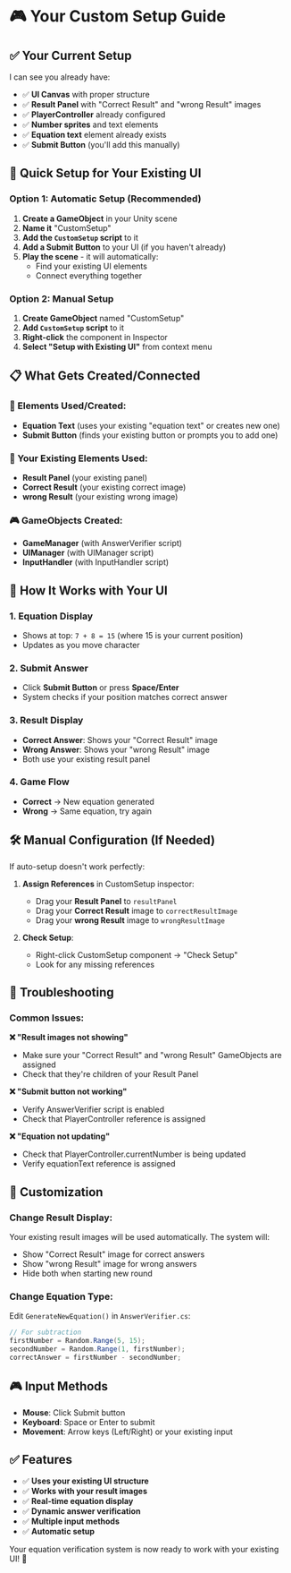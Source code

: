 # 🎮 Your Custom Setup Guide

## ✅ **Your Current Setup**
I can see you already have:
- ✅ **UI Canvas** with proper structure
- ✅ **Result Panel** with "Correct Result" and "wrong Result" images
- ✅ **PlayerController** already configured
- ✅ **Number sprites** and text elements
- ✅ **Equation text** element already exists
- ✅ **Submit Button** (you'll add this manually)

## 🚀 **Quick Setup for Your Existing UI**

### **Option 1: Automatic Setup (Recommended)**
1. **Create a GameObject** in your Unity scene
2. **Name it** "CustomSetup"
3. **Add the `CustomSetup` script** to it
4. **Add a Submit Button** to your UI (if you haven't already)
5. **Play the scene** - it will automatically:
   - Find your existing UI elements
   - Connect everything together

### **Option 2: Manual Setup**
1. **Create GameObject** named "CustomSetup"
2. **Add `CustomSetup` script** to it
3. **Right-click** the component in Inspector
4. **Select "Setup with Existing UI"** from context menu

## 📋 **What Gets Created/Connected**

### **🎯 Elements Used/Created:**
- **Equation Text** (uses your existing "equation text" or creates new one)
- **Submit Button** (finds your existing button or prompts you to add one)

### **🔗 Your Existing Elements Used:**
- **Result Panel** (your existing panel)
- **Correct Result** (your existing correct image)
- **wrong Result** (your existing wrong image)

### **🎮 GameObjects Created:**
- **GameManager** (with AnswerVerifier script)
- **UIManager** (with UIManager script)
- **InputHandler** (with InputHandler script)

## 🎯 **How It Works with Your UI**

### **1. Equation Display**
- Shows at top: `7 + 8 = 15` (where 15 is your current position)
- Updates as you move character

### **2. Submit Answer**
- Click **Submit Button** or press **Space/Enter**
- System checks if your position matches correct answer

### **3. Result Display**
- **Correct Answer**: Shows your "Correct Result" image
- **Wrong Answer**: Shows your "wrong Result" image
- Both use your existing result panel

### **4. Game Flow**
- **Correct** → New equation generated
- **Wrong** → Same equation, try again

## 🛠 **Manual Configuration (If Needed)**

If auto-setup doesn't work perfectly:

1. **Assign References** in CustomSetup inspector:
   - Drag your **Result Panel** to `resultPanel`
   - Drag your **Correct Result** image to `correctResultImage`
   - Drag your **wrong Result** image to `wrongResultImage`

2. **Check Setup**:
   - Right-click CustomSetup component → "Check Setup"
   - Look for any missing references

## 🔧 **Troubleshooting**

### **Common Issues:**

**❌ "Result images not showing"**
- Make sure your "Correct Result" and "wrong Result" GameObjects are assigned
- Check that they're children of your Result Panel

**❌ "Submit button not working"**
- Verify AnswerVerifier script is enabled
- Check that PlayerController reference is assigned

**❌ "Equation not updating"**
- Check that PlayerController.currentNumber is being updated
- Verify equationText reference is assigned

## 🎨 **Customization**

### **Change Result Display:**
Your existing result images will be used automatically. The system will:
- Show "Correct Result" image for correct answers
- Show "wrong Result" image for wrong answers
- Hide both when starting new round

### **Change Equation Type:**
Edit `GenerateNewEquation()` in `AnswerVerifier.cs`:
```csharp
// For subtraction
firstNumber = Random.Range(5, 15);
secondNumber = Random.Range(1, firstNumber);
correctAnswer = firstNumber - secondNumber;
```

## 🎮 **Input Methods**

- **Mouse**: Click Submit button
- **Keyboard**: Space or Enter to submit
- **Movement**: Arrow keys (Left/Right) or your existing input

## ✅ **Features**

- ✅ **Uses your existing UI structure**
- ✅ **Works with your result images**
- ✅ **Real-time equation display**
- ✅ **Dynamic answer verification**
- ✅ **Multiple input methods**
- ✅ **Automatic setup**

Your equation verification system is now ready to work with your existing UI! 🎉 
